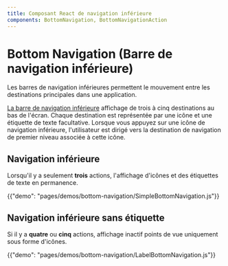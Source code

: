 ```yaml
---
title: Composant React de navigation inférieure
components: BottomNavigation, BottomNavigationAction
---
```


# Bottom Navigation (Barre de navigation inférieure)

<p class="description">Les barres de navigation inférieures permettent le mouvement entre les destinations principales dans une application.</p>

[La barre de navigation inférieure](https://material.io/design/components/bottom-navigation.html) affichage de trois à cinq destinations au bas de l'écran. Chaque destination est représentée par une icône et une étiquette de texte facultative. Lorsque vous appuyez sur une icône de navigation inférieure, l'utilisateur est dirigé vers la destination de navigation de premier niveau associée à cette icône.

## Navigation inférieure

Lorsqu'il y a seulement **trois** actions, l'affichage d'icônes et des étiquettes de texte en permanence.

{{"demo": "pages/demos/bottom-navigation/SimpleBottomNavigation.js"}}

## Navigation inférieure sans étiquette

Si il y a **quatre** ou **cinq** actions, affichage inactif points de vue uniquement sous forme d'icônes.

{{"demo": "pages/demos/bottom-navigation/LabelBottomNavigation.js"}}